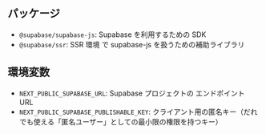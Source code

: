 ## パッケージ

- `@supabase/supabase-js`: Supabase を利用するための SDK
- `@supabase/ssr`: SSR 環境 で supabase-js を扱うための補助ライブラリ

## 環境変数

- `NEXT_PUBLIC_SUPABASE_URL`: Supabase プロジェクトの エンドポイント URL
- `NEXT_PUBLIC_SUPABASE_PUBLISHABLE_KEY`: クライアント用の匿名キー（だれでも使える「匿名ユーザー」としての最小限の権限を持つキー）

